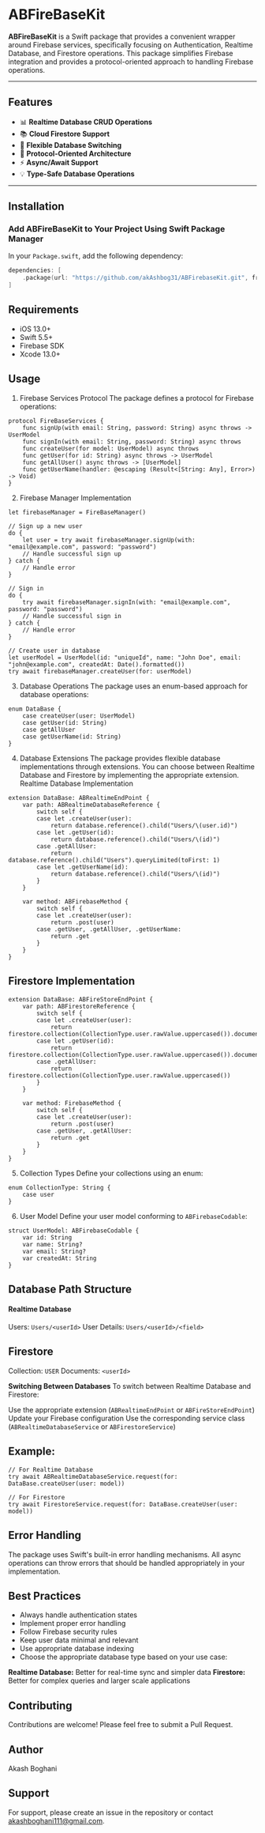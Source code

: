# ABFireBaseKit

**ABFireBaseKit** is a Swift package that provides a convenient wrapper around Firebase services, specifically focusing on Authentication, Realtime Database, and Firestore operations. This package simplifies Firebase integration and provides a protocol-oriented approach to handling Firebase operations.

---

## Features

- 📊 **Realtime Database CRUD Operations**
- 📚 **Cloud Firestore Support**
- 🔄 **Flexible Database Switching**
- 🧩 **Protocol-Oriented Architecture**
- ⚡ **Async/Await Support**
- 💡 **Type-Safe Database Operations**

---

## Installation

### Add ABFireBaseKit to Your Project Using Swift Package Manager

In your `Package.swift`, add the following dependency:

```swift
dependencies: [
    .package(url: "https://github.com/akAshbog31/ABFirebaseKit.git", from: "1.0.0")
]
```

## Requirements

- iOS 13.0+
- Swift 5.5+
- Firebase SDK
- Xcode 13.0+

## Usage
1. Firebase Services Protocol
The package defines a protocol for Firebase operations:

```
protocol FireBaseServices {
    func signUp(with email: String, password: String) async throws -> UserModel
    func signIn(with email: String, password: String) async throws
    func createUser(for model: UserModel) async throws
    func getUser(for id: String) async throws -> UserModel
    func getAllUser() async throws -> [UserModel]
    func getUserName(handler: @escaping (Result<[String: Any], Error>) -> Void)
}
```

2. Firebase Manager Implementation

```
let firebaseManager = FireBaseManager()

// Sign up a new user
do {
    let user = try await firebaseManager.signUp(with: "email@example.com", password: "password")
    // Handle successful sign up
} catch {
    // Handle error
}

// Sign in
do {
    try await firebaseManager.signIn(with: "email@example.com", password: "password")
    // Handle successful sign in
} catch {
    // Handle error
}

// Create user in database
let userModel = UserModel(id: "uniqueId", name: "John Doe", email: "john@example.com", createdAt: Date().formatted())
try await firebaseManager.createUser(for: userModel)
```

3. Database Operations
The package uses an enum-based approach for database operations:

```
enum DataBase {
    case createUser(user: UserModel)
    case getUser(id: String)
    case getAllUser
    case getUserName(id: String)
}
```

4. Database Extensions
The package provides flexible database implementations through extensions. You can choose between Realtime Database and Firestore by implementing the appropriate extension.
Realtime Database Implementation

```
extension DataBase: ABRealtimeEndPoint {
    var path: ABRealtimeDatabaseReference {
        switch self {
        case let .createUser(user):
            return database.reference().child("Users/\(user.id)")
        case let .getUser(id):
            return database.reference().child("Users/\(id)")
        case .getAllUser:
            return database.reference().child("Users").queryLimited(toFirst: 1)
        case let .getUserName(id):
            return database.reference().child("Users/\(id)")
        }
    }
    
    var method: ABFirebaseMethod {
        switch self {
        case let .createUser(user):
            return .post(user)
        case .getUser, .getAllUser, .getUserName:
            return .get
        }
    }
}
```

## Firestore Implementation

```
extension DataBase: ABFireStoreEndPoint {
    var path: ABFirestoreReference {
        switch self {
        case let .createUser(user):
            return firestore.collection(CollectionType.user.rawValue.uppercased()).document(user.id)
        case let .getUser(id):
            return firestore.collection(CollectionType.user.rawValue.uppercased()).document(id)
        case .getAllUser:
            return firestore.collection(CollectionType.user.rawValue.uppercased())
        }
    }
    
    var method: FirebaseMethod {
        switch self {
        case let .createUser(user):
            return .post(user)
        case .getUser, .getAllUser:
            return .get
        }
    }
}
```

5. Collection Types
Define your collections using an enum:

```
enum CollectionType: String {
    case user
}
```

6. User Model
Define your user model conforming to `ABFirebaseCodable`:

```
struct UserModel: ABFirebaseCodable {
    var id: String
    var name: String?
    var email: String?
    var createdAt: String
}
```

## Database Path Structure
#### Realtime Database

Users: `Users/<userId>`
User Details: `Users/<userId>/<field>`

## Firestore
Collection: `USER`
Documents: `<userId>`

**Switching Between Databases**
To switch between Realtime Database and Firestore:

Use the appropriate extension (`ABRealtimeEndPoint` or `ABFireStoreEndPoint`)
Update your Firebase configuration
Use the corresponding service class (`ABRealtimeDatabaseService` or `ABFirestoreService`)

## Example:

```
// For Realtime Database
try await ABRealtimeDatabaseService.request(for: DataBase.createUser(user: model))

// For Firestore
try await FirestoreService.request(for: DataBase.createUser(user: model))
```

## Error Handling
The package uses Swift's built-in error handling mechanisms. All async operations can throw errors that should be handled appropriately in your implementation.

## Best Practices
- Always handle authentication states
- Implement proper error handling
- Follow Firebase security rules
- Keep user data minimal and relevant
- Use appropriate database indexing
- Choose the appropriate database type based on your use case:

**Realtime Database:** Better for real-time sync and simpler data
**Firestore:** Better for complex queries and larger scale applications

## Contributing
Contributions are welcome! Please feel free to submit a Pull Request.

## Author
Akash Boghani

## Support
For support, please create an issue in the repository or contact akashboghani111@gmail.com.
